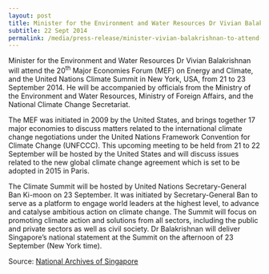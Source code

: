 ```yaml
---
layout: post
title: Minister for the Environment and Water Resources Dr Vivian Balakrishnan to Attend the 20<sup>th</sup> Major Economies Forum on Energy and Climate and the United Nations Climate Summit, New York, USA, 21-23 September 2014
subtitle: 22 Sept 2014
permalink: /media/press-release/minister-vivian-balakrishnan-to-attend-the-20th-major-economies-forum-on-energy-and-climate-and-the-united-nations-climate-summit-new-york-usa-21-23-september-2014
---
```


Minister for the Environment and Water Resources Dr Vivian Balakrishnan will attend the 20<sup>th</sup> Major Economies Forum (MEF) on Energy and Climate, and the United Nations Climate Summit in New York, USA, from 21 to 23 September 2014. He will be accompanied by officials from the Ministry of the Environment and Water Resources, Ministry of Foreign Affairs, and the National Climate Change Secretariat.

The MEF was initiated in 2009 by the United States, and brings together 17 major economies to discuss matters related to the international climate change negotiations under the United Nations Framework Convention for Climate Change (UNFCCC). This upcoming meeting to be held from 21 to 22 September will be hosted by the United States and will discuss issues related to the new global climate change agreement which is set to be adopted in 2015 in Paris.

The Climate Summit will be hosted by United Nations Secretary-General Ban Ki-moon on 23 September. It was initiated by Secretary-General Ban to serve as a platform to engage world leaders at the highest level, to advance and catalyse ambitious action on climate change. The Summit will focus on promoting climate action and solutions from all sectors, including the public and private sectors as well as civil society. Dr Balakrishnan will deliver Singapore’s national statement at the Summit on the afternoon of 23 September (New York time).

Source: [National Archives of Singapore](https://www.nas.gov.sg/archivesonline/data/pdfdoc/MSE_20140923001.pdf)
